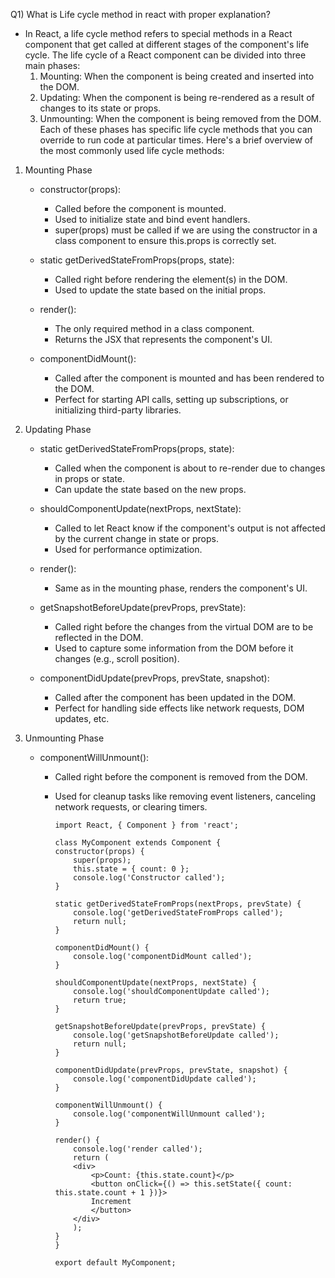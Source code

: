Q1) What is Life cycle method in react with proper explanation?
 - In React, a life cycle method refers to special methods in a React component that get called at different stages of the component's life cycle. The life cycle of a React component can be divided into three main phases:
    1) Mounting: When the component is being created and inserted into the DOM.
    2) Updating: When the component is being re-rendered as a result of changes to its state or props.
    3) Unmounting: When the component is being removed from the DOM.
    Each of these phases has specific life cycle methods that you can override to run code at particular times. Here's a brief overview of the most commonly used life cycle methods:

 1) Mounting Phase
      - constructor(props):
          - Called before the component is mounted.
          - Used to initialize state and bind event handlers.
          - super(props) must be called if we are using the constructor in a class component to ensure    this.props is correctly set.

      - static getDerivedStateFromProps(props, state):
          - Called right before rendering the element(s) in the DOM.
          - Used to update the state based on the initial props.

      - render():
          - The only required method in a class component.
          - Returns the JSX that represents the component's UI.

      - componentDidMount():
          - Called after the component is mounted and has been rendered to the DOM.
          - Perfect for starting API calls, setting up subscriptions, or initializing third-party libraries.

 2) Updating Phase
      - static getDerivedStateFromProps(props, state):
          - Called when the component is about to re-render due to changes in props or state.
          - Can update the state based on the new props.

      - shouldComponentUpdate(nextProps, nextState):
          - Called to let React know if the component's output is not affected by the current change in state or props.
          - Used for performance optimization.

      - render():
          - Same as in the mounting phase, renders the component's UI.

      - getSnapshotBeforeUpdate(prevProps, prevState):
          - Called right before the changes from the virtual DOM are to be reflected in the DOM.
          - Used to capture some information from the DOM before it changes (e.g., scroll position).

      - componentDidUpdate(prevProps, prevState, snapshot):
          - Called after the component has been updated in the DOM.
          - Perfect for handling side effects like network requests, DOM updates, etc.

 3) Unmounting Phase
      - componentWillUnmount():
          - Called right before the component is removed from the DOM.
          - Used for cleanup tasks like removing event listeners, canceling network requests, or clearing timers.

                import React, { Component } from 'react';

                class MyComponent extends Component {
                constructor(props) {
                    super(props);
                    this.state = { count: 0 };
                    console.log('Constructor called');
                }

                static getDerivedStateFromProps(nextProps, prevState) {
                    console.log('getDerivedStateFromProps called');
                    return null;
                }

                componentDidMount() {
                    console.log('componentDidMount called');
                }

                shouldComponentUpdate(nextProps, nextState) {
                    console.log('shouldComponentUpdate called');
                    return true;
                }

                getSnapshotBeforeUpdate(prevProps, prevState) {
                    console.log('getSnapshotBeforeUpdate called');
                    return null;
                }

                componentDidUpdate(prevProps, prevState, snapshot) {
                    console.log('componentDidUpdate called');
                }

                componentWillUnmount() {
                    console.log('componentWillUnmount called');
                }

                render() {
                    console.log('render called');
                    return (
                    <div>
                        <p>Count: {this.state.count}</p>
                        <button onClick={() => this.setState({ count: this.state.count + 1 })}>
                        Increment
                        </button>
                    </div>
                    );
                }
                }

                export default MyComponent;

